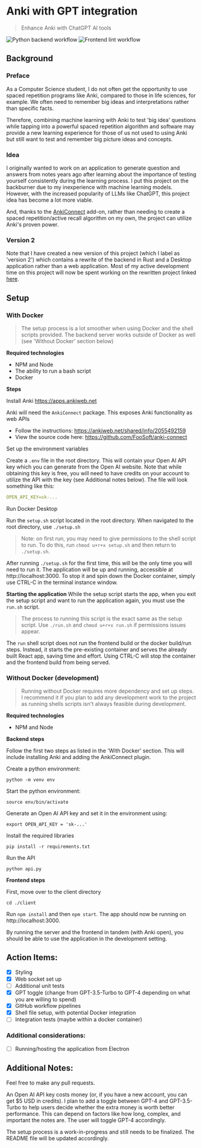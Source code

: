 # Anki with GPT integration

> Enhance Anki with ChatGPT AI tools
> 
![Python backend workflow](https://github.com/ryanarnouk/AnkiGPTIntegration/actions/workflows/build-and-test-pipeline.yaml/badge.svg)
![Frontend lint workflow](https://github.com/ryanarnouk/AnkiGPTIntegration/actions/workflows/frontend-linter-pipeline.yaml/badge.svg)

## Background

### Preface
As a Computer Science student, I do not often get the opportunity to use spaced repetition programs like Anki, compared to those in life sciences, for example. We often need to remember big ideas and interpretations rather than specific facts.

Therefore, combining machine learning with Anki to test 'big idea' questions while tapping into a powerful spaced repetition algorithm and software may provide a new learning experience for those of us not used to using Anki but still want to test and remember big picture ideas and concepts. 

### Idea
I originally wanted to work on an application to generate question and answers from notes years ago after learning about the importance of testing yourself consistently during the learning process. I put this project on the backburner due to my inexperience with machine learning models. However, with the increased popularity of LLMs like ChatGPT, this project idea has become a lot more viable. 

And, thanks to the [AnkiConnect](https://github.com/FooSoft/anki-connect) add-on, rather than needing to create a spaced repetition/active recall algorithm on my own, the project can utilize Anki's proven power. 

### Version 2
Note that I have created a new version of this project (which I label as 'version 2') which contains a rewrite of the backend in Rust and a Desktop application rather than a web application. Most of my active development time on this project will now be spent working on the rewritten project linked [here](https://github.com/ryanarnouk/anki-gpt-desktop). 

## Setup
### With Docker
> The setup process is a lot smoother when using Docker and the shell scripts provided. The backend server works outside of Docker as well (see 'Without Docker' section below)

**Required technologies**
- NPM and Node
- The ability to run a bash script
- Docker

**Steps**

Install Anki
https://apps.ankiweb.net

Anki will need the `AnkiConnect` package. This exposes Anki functionality as web APIs
- Follow the instructions: https://ankiweb.net/shared/info/2055492159
- View the source code here: https://github.com/FooSoft/anki-connect


Set up the environment variables

Create a `.env` file in the root directory. This will contain your Open AI API key which you can generate from the Open AI website. Note that while obtaining this key is free, you will need to have credits on your account to utilize the API with the key (see Additional notes below). The file will look something like this:
```yaml
OPEN_API_KEY=sk-...
```

Run Docker Desktop

Run the `setup.sh` script located in the root directory. When navigated to the root directory, use `./setup.sh`
> Note: on first run, you may need to give permissions to the shell script to run. To do this, run `chmod u+r+x setup.sh` and then return to `./setup.sh`.

After running `./setup.sh` for the first time, this will be the only time you will need to run it. The application will be up and running, accessible at http://localhost:3000. To stop it and spin down the Docker container, simply use CTRL-C in the terminal instance window. 

**Starting the application**
While the setup script starts the app, when you exit the setup script and want to run the application again, you must use the `run.sh` script.
> The process to running this script is the exact same as the setup script. Use `./run.sh` and `chmod u+r+x run.sh` if permissions issues appear.

The `run` shell script does not run the frontend build or the docker build/run steps. Instead, it starts the pre-existing container and serves the already built React app, saving time and effort. Using CTRL-C will stop the container and the frontend build from being served. 

### Without Docker (development)
> Running without Docker requires more dependency and set up steps. I recommend it if you plan to add any development work to the project as running shells scripts isn't always feasible during development. 

**Required technologies**
- NPM and Node

**Backend steps**

Follow the first two steps as listed in the 'With Docker' section. This will include installing Anki and adding the AnkiConnect plugin. 

Create a python environment:
```commandLine
python -m venv env
```

Start the python environment: 

```commandline
source env/bin/activate
```

Generate an Open AI API key and set it in the environment using:
```commandline
export OPEN_API_KEY = 'sk-...'
```

Install the required libraries
```commandLine
pip install -r requirements.txt
```

Run the API
```commandLine
python api.py
```

**Frontend steps**

First, move over to the client directory
```commandLine
cd ./client
```

Run `npm install` and then `npm start`. The app should now be running on http://localhost:3000. 

By running the server and the frontend in tandem (with Anki open), you should be able to use the application in the development setting. 

## Action Items: 
- [x] Styling
- [x] Web socket set up
- [ ] Additional unit tests
- [x] GPT toggle (change from GPT-3.5-Turbo to GPT-4 depending on what you are willing to spend)
- [x] GitHub workflow pipelines
- [x] Shell file setup, with potential Docker integration
- [ ] Integration tests (maybe within a docker container)

### Additional considerations: 
- [ ] Running/hosting the application from Electron

## Additional Notes: 

Feel free to make any pull requests.

An Open AI API key costs money (or, if you have a new account, you can get $5 USD in credits). I plan to add a toggle between GPT-4 and GPT-3.5-Turbo to help users decide whether the extra money is worth better performance. This can depend on factors like how long, complex, and important the notes are. The user will toggle GPT-4 accordingly.

The setup process is a work-in-progress and still needs to be finalized. The README file will be updated accordingly.
